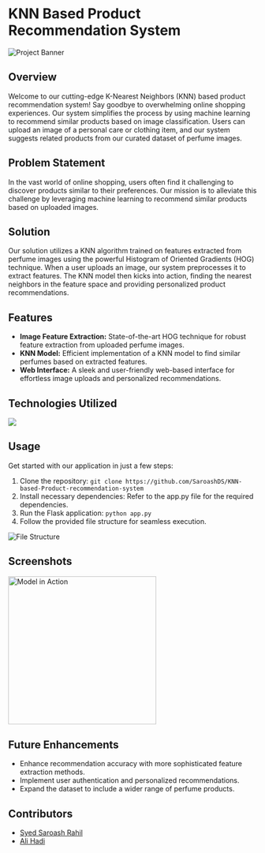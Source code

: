 # KNN Based Product Recommendation System

![Project Banner](https://github.com/SaroashDS/KNN-based-Product-recommendation-system/assets/144798692/fd0dedc1-3c75-45d2-aed6-b2f0f6afc4af)

## Overview
Welcome to our cutting-edge K-Nearest Neighbors (KNN) based product recommendation system! Say goodbye to overwhelming online shopping experiences. Our system simplifies the process by using machine learning to recommend similar products based on image classification. Users can upload an image of a personal care or clothing item, and our system suggests related products from our curated dataset of perfume images.

## Problem Statement
In the vast world of online shopping, users often find it challenging to discover products similar to their preferences. Our mission is to alleviate this challenge by leveraging machine learning to recommend similar products based on uploaded images.

## Solution
Our solution utilizes a KNN algorithm trained on features extracted from perfume images using the powerful Histogram of Oriented Gradients (HOG) technique. When a user uploads an image, our system preprocesses it to extract features. The KNN model then kicks into action, finding the nearest neighbors in the feature space and providing personalized product recommendations.

## Features
- **Image Feature Extraction:** State-of-the-art HOG technique for robust feature extraction from uploaded perfume images.
- **KNN Model:** Efficient implementation of a KNN model to find similar perfumes based on extracted features.
- **Web Interface:** A sleek and user-friendly web-based interface for effortless image uploads and personalized recommendations.

## Technologies Utilized
[![](https://skillicons.dev/icons?i=py,sklearn,html,css,flask)](https://skillicons.dev)

## Usage
Get started with our application in just a few steps:
1. Clone the repository: `git clone https://github.com/SaroashDS/KNN-based-Product-recommendation-system`
2. Install necessary dependencies: Refer to the app.py file for the required dependencies.
3. Run the Flask application: `python app.py`
4. Follow the provided file structure for seamless execution.

![File Structure](https://github.com/SaroashDS/KNN-based-Product-recommendation-system/assets/144798692/205e4776-18ef-4cb4-a23d-3bcf743e6c4b)

## Screenshots
<img src="https://github.com/SaroashDS/KNN-based-Product-recommendation-system/assets/144798692/98574a34-ac03-4576-a79a-7f522b7dc93f" alt="Model in Action" width="300">

## Future Enhancements
- Enhance recommendation accuracy with more sophisticated feature extraction methods.
- Implement user authentication and personalized recommendations.
- Expand the dataset to include a wider range of perfume products.

## Contributors
- [Syed Saroash Rahil](https://github.com/SaroashDS)
- [Ali Hadi](https://github.com/Aliihadi8114)
